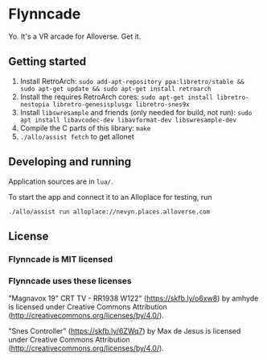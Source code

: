 # Flynncade

Yo. It's a VR arcade for Alloverse. Get it.

## Getting started

1. Install RetroArch: `sudo add-apt-repository ppa:libretro/stable && sudo apt-get update && sudo apt-get install retroarch`
2. Install the requires RetroArch cores: `sudo apt-get install libretro-nestopia libretro-genesisplusgx libretro-snes9x`
3. Install `libswresample` and friends (only needed for build, not run): `sudo apt install libavcodec-dev libavformat-dev libswresample-dev`
3. Compile the C parts of this library: `make`
4. `./allo/assist fetch` to get allonet

## Developing and running

Application sources are in `lua/`.

To start the app and connect it to an Alloplace for testing, run

```
./allo/assist run alloplace://nevyn.places.alloverse.com
```

## License

### Flynncade is MIT licensed

### Flynncade uses these licenses

"Magnavox 19" CRT TV - RR1938 W122" (https://skfb.ly/o6xw8) by amhyde is licensed under Creative Commons Attribution (http://creativecommons.org/licenses/by/4.0/).

"Snes Controller" (https://skfb.ly/6ZWq7) by Max de Jesus is licensed under Creative Commons Attribution (http://creativecommons.org/licenses/by/4.0/).
